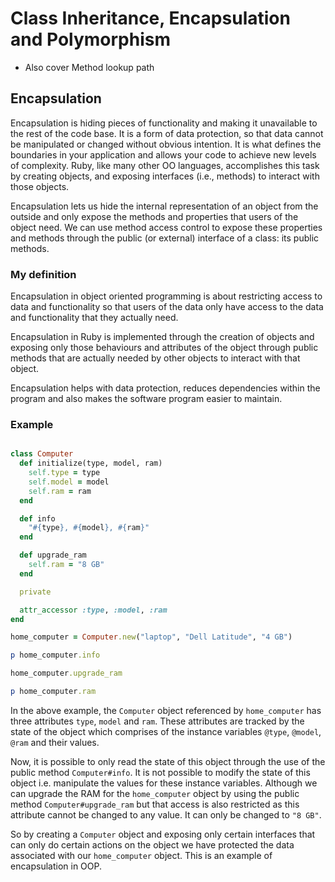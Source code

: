 # Class Inheritance, Encapsulation and Polymorphism

- Also cover Method lookup path

## Encapsulation

Encapsulation is hiding pieces of functionality and making it unavailable to the rest of the code base. It is a form of data protection, so that data cannot be manipulated or changed without obvious intention. It is what defines the boundaries in your application and allows your code to achieve new levels of complexity. Ruby, like many other OO languages, accomplishes this task by creating objects, and exposing interfaces (i.e., methods) to interact with those objects.

Encapsulation lets us hide the internal representation of an object from the outside and only expose the methods and properties that users of the object need. We can use method access control to expose these properties and methods through the public (or external) interface of a class: its public methods.

### My definition

Encapsulation in object oriented programming is about restricting access to data and functionality so that users of the data only have access to the data and functionality that they actually need.

Encapsulation in Ruby is implemented through the creation of objects and exposing only those behaviours and attributes of the object through public methods that are actually needed by other objects to interact with that object. 

Encapsulation helps with data protection, reduces dependencies within the program and also makes the software program easier to maintain. 

### Example

```ruby

class Computer
  def initialize(type, model, ram)
    self.type = type
    self.model = model
    self.ram = ram
  end

  def info
    "#{type}, #{model}, #{ram}"
  end

  def upgrade_ram
    self.ram = "8 GB"
  end

  private

  attr_accessor :type, :model, :ram
end

home_computer = Computer.new("laptop", "Dell Latitude", "4 GB")

p home_computer.info

home_computer.upgrade_ram

p home_computer.ram

```

In the above example, the `Computer` object referenced by `home_computer` has three attributes `type`, `model` and `ram`. These attributes are tracked by the state of the object which comprises of the instance variables `@type`, `@model`, `@ram` and their values.

Now, it is possible to only read the state of this object through the use of the public method `Computer#info`. It is not possible to modify the state of this object i.e. manipulate the values for these instance variables. Although we can upgrade the RAM for the `home_computer` object by using the public method `Computer#upgrade_ram` but that access is also restricted as this attribute cannot be changed to any value. It can only be changed to `"8 GB"`. 

So by creating a `Computer` object and exposing only certain interfaces that can only do certain actions on the object we have protected the data associated with our `home_computer` object. This is an example of encapsulation in OOP.